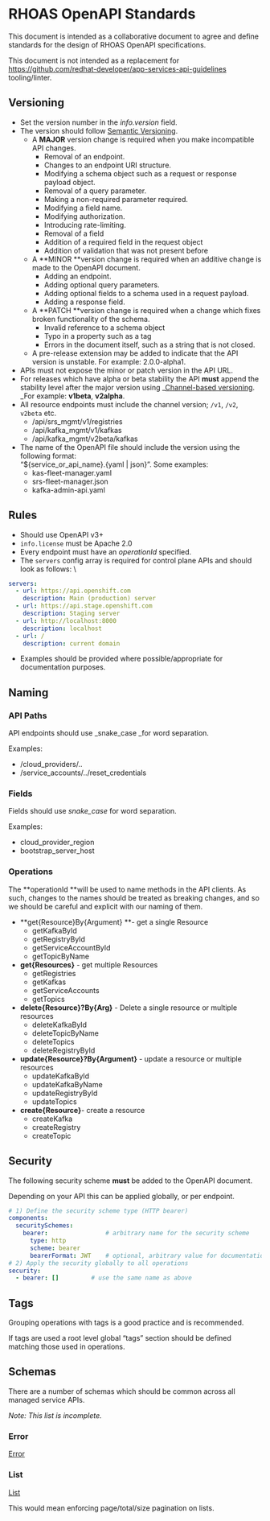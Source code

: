 
# RHOAS OpenAPI Standards

This document is intended as a collaborative document to agree and define standards for the design of RHOAS OpenAPI specifications.

This document is not intended as a replacement for https://github.com/redhat-developer/app-services-api-guidelines tooling/linter.


## Versioning



* Set the version number in the _info.version_ field.
* The version should follow [Semantic Versioning](https://semver.org/).
    * A **MAJOR** version change is required when you make incompatible API changes.
        * Removal of an endpoint.
        * Changes to an endpoint URI structure.
        * Modifying a schema object such as a request or response payload object.
        * Removal of a query parameter.
        * Making a non-required parameter required.
        * Modifying a field name.
        * Modifying authorization.
        * Introducing rate-limiting.
        * Removal of a field
        * Addition of a required field in the request object
        * Addition of validation that was not present before
    * A **MINOR **version change is required when an additive change is made to the OpenAPI document.
        * Adding an endpoint.
        * Adding optional query parameters.
        * Adding optional fields to a schema used in a request payload.
        * Adding a response field.
    * A **PATCH **version change is required when a change which fixes broken functionality of the schema.
        * Invalid reference to a schema object
        * Typo in a property such as a tag
        * Errors in the document itself, such as a string that is not closed.
    * A pre-release extension may be added to indicate that the API version is unstable. For example: 2.0.0-alpha1.
* APIs must not expose the minor or patch version in the API URL.
* For releases which have alpha or beta stability the API **must** append the stability level after the major version using _[Channel-based versioning](https://cloud.google.com/apis/design/versioning). _For example: **v1beta**, **v2alpha**.
* All resource endpoints must include the channel version; `/v1`, `/v2`, `v2beta` etc.
    * /api/srs_mgmt/v1/registries
    * /api/kafka_mgmt/v1/kafkas
    * /api/kafka_mgmt/v2beta/kafkas
* The name of the OpenAPI file should include the version using the following format: \
“${service_or_api_name}.{yaml | json}”. Some examples:
    * kas-fleet-manager.yaml
    * srs-fleet-manager.json
    * kafka-admin-api.yaml


## Rules



* Should use OpenAPI v3+
* `info.license` must be Apache 2.0
* Every endpoint must have an _operationId_ specified.
* The `servers` config array is required for control plane APIs and should look as follows: \


```yaml
servers:
  - url: https://api.openshift.com
    description: Main (production) server
  - url: https://api.stage.openshift.com
    description: Staging server
  - url: http://localhost:8000
    description: localhost
  - url: /
    description: current domain
```


* Examples should be provided where possible/appropriate for documentation purposes.


## Naming


### API Paths

API endpoints should use _snake_case _for word separation.

Examples:

* /cloud_providers/..
* /service_accounts/../reset_credentials


### Fields

Fields should use _snake_case_ for word separation.

Examples:

* cloud_provider_region
* bootstrap_server_host


### Operations

The **operationId **will be used to name methods in the API clients. As such, changes to the names should be treated as breaking changes, and so we should be careful and explicit with our naming of them. 


* **get{Resource}By{Argument} **- get a single Resource
    * getKafkaById
    * getRegistryById
    * getServiceAccountById
    * getTopicByName
* **get{Resources}** - get multiple Resources
    * getRegistries
    * getKafkas
    * getServiceAccounts
    * getTopics
* **delete{Resource}?By{Arg}** - Delete a single resource or multiple resources
    * deleteKafkaById
    * deleteTopicByName
    * deleteTopics
    * deleteRegistryById
* **update{Resource}?By{Argument}** - update a resource or multiple resources
    * updateKafkaById
    * updateKafkaByName
    * updateRegistryById
    * updateTopics
* **create{Resource}**- create a resource
    * createKafka
    * createRegistry
    * createTopic


## Security

The following security scheme **must** be added to the OpenAPI document. 

Depending on your API this can be applied globally, or per endpoint.


```yaml
# 1) Define the security scheme type (HTTP bearer)
components:
  securitySchemes:
    bearer:                # arbitrary name for the security scheme
      type: http
      scheme: bearer
      bearerFormat: JWT    # optional, arbitrary value for documentation purposes
# 2) Apply the security globally to all operations
security:
  - bearer: []         # use the same name as above
```



## Tags

Grouping operations with tags is a good practice and is recommended.

If tags are used a root level global “tags” section should be defined matching those used in operations.


## Schemas

There are a number of schemas which should be common across all managed service APIs.

_Note: This list is incomplete._


### Error

[Error](https://github.com/redhat-developer/app-services-api-guidelines/tree/main/spectral#rhoas-error-schema)


### List

[List](https://github.com/redhat-developer/app-services-api-guidelines/tree/main/spectral#rhoas-list-schema)

This would mean enforcing page/total/size pagination on lists. 
